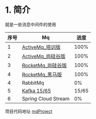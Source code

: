# 1. 简介

就是一些消息中间件的使用

| 序号 | Mq                                                  | 进度    |
|----|-----------------------------------------------------|-------|
| 1  | [ActiveMq_培训版](https://csdn.net)                    | 100%  |
| 2  | [ActiveMq_尚硅谷版](/backend/mq/activemq_antguigu.html) | 100%  |
| 3  | [RocketMq_尚硅谷版](/backend/mq/rocketmq_antguigu.html) | 100%  |
| 4 | [RocketMq_黑马版](/backend/mq/rocketmq_itcast.html)    | 100%  |
| 4  | RabbitMq                                            | 0%    |
| 5  | [Kafka 15/65](/backend/mq/kafka/index)              | 15/65 |
| 6  | Spring Cloud Stream                                 | 0%    |

项目代码地址 [mdProject](https://gitee.com/chargeduck/mq-project)
